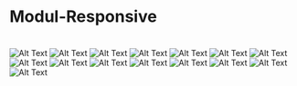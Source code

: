 # Modul-Responsive
#

![Alt Text](https://github.com/adellaaishwara/Modul-Responsive/blob/master/01.PNG)
![Alt Text](https://github.com/adellaaishwara/Modul-Responsive/blob/master/css2.PNG)
![Alt Text](https://github.com/adellaaishwara/Modul-Responsive/blob/master/css3.PNG)
![Alt Text](https://github.com/adellaaishwara/Modul-Responsive/blob/master/css4.PNG)
![Alt Text](https://github.com/adellaaishwara/Modul-Responsive/blob/master/css5.PNG)
![Alt Text](https://github.com/adellaaishwara/Modul-Responsive/blob/master/css7.PNG)
![Alt Text](https://github.com/adellaaishwara/Modul-Responsive/blob/master/css8.PNG)
![Alt Text](https://github.com/adellaaishwara/Modul-Responsive/blob/master/css9.PNG)
![Alt Text](https://github.com/adellaaishwara/Modul-Responsive/blob/master/css10.PNG)
![Alt Text](https://github.com/adellaaishwara/Modul-Responsive/blob/master/css11.PNG)
![Alt Text](https://github.com/adellaaishwara/Modul-Responsive/blob/master/css16.PNG)
![Alt Text](https://github.com/adellaaishwara/Modul-Responsive/blob/master/css6.PNG)
![Alt Text]()
![Alt Text]()
![Alt Text]()


